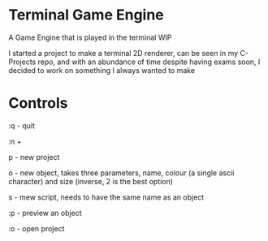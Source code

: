 # Terminal Game Engine
A Game Engine that is played in the terminal WIP

I started a  project to make a terminal 2D renderer, can be seen in my C-Projects repo, and with an abundance of time despite having exams soon, I decided to work on something I always wanted to make

# Controls

:q - quit

:n +

  p - new project
  
  o - new object, takes three parameters, name, colour (a single ascii character) and size (inverse, 2 is the best option)
  
  s - mew script, needs to have the same name as an object
  
:p - preview an object

:o - open project

